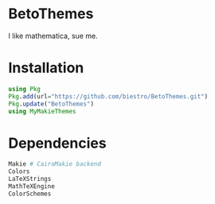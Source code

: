 # BetoThemes
I like mathematica, sue me.

# Installation
```julia
using Pkg
Pkg.add(url="https://github.com/biestro/BetoThemes.git")
Pkg.update("BetoThemes")
using MyMakieThemes
```

# Dependencies
```julia
Makie # CairoMakie backend
Colors
LaTeXStrings
MathTeXEngine
ColorSchemes
```